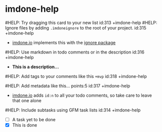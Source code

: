 imdone-help
====
#HELP: Try dragging this card to your new list id:313 +imdone-help
#HELP: Ignore files by adding `.imdoneignore` to the root of your project. id:315 +imdone-help
- [imdone.io](https://imdone.io) implements this with the [ignore package](https://www.npmjs.com/package/ignore)

#HELP: Use markdown in todo comments or in the description id:316 +imdone-help
- **This is a description...**

#HELP: Add tags to your comments like this `+mvp` id:318 +imdone-help

#HELP: Add metadata like this... points:5 id:317 +imdone-help
- [imdone.io](https://imdone.io) adds `id:n` to all your todo comments, so take care to leave that one alone

#HELP: Include subtasks using GFM task lists id:314 +imdone-help
- [ ] A task yet to be done
- [x] This is done
